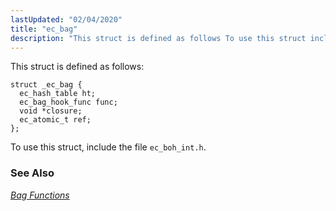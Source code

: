 ```yaml
---
lastUpdated: "02/04/2020"
title: "ec_bag"
description: "This struct is defined as follows To use this struct include the file ec boh int h Chapter 5 Bag Functions..."
---
```


This struct is defined as follows:

```
struct _ec_bag {
  ec_hash_table ht;
  ec_bag_hook_func func;
  void *closure;
  ec_atomic_t ref;
};
```

To use this struct, include the file `ec_boh_int.h`.

### <a name="idp45086592"></a> See Also

[*Bag Functions*](/momentum/3/3-api/bag)